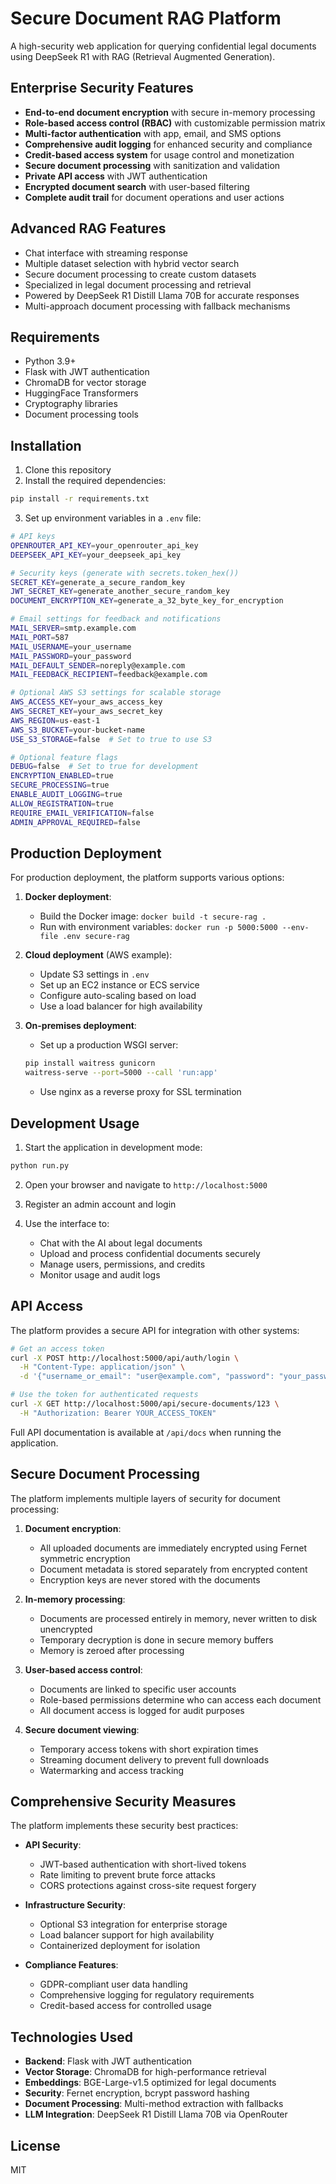 # Secure Document RAG Platform

A high-security web application for querying confidential legal documents using DeepSeek R1 with RAG (Retrieval Augmented Generation).

## Enterprise Security Features

- **End-to-end document encryption** with secure in-memory processing
- **Role-based access control (RBAC)** with customizable permission matrix
- **Multi-factor authentication** with app, email, and SMS options
- **Comprehensive audit logging** for enhanced security and compliance
- **Credit-based access system** for usage control and monetization
- **Secure document processing** with sanitization and validation
- **Private API access** with JWT authentication
- **Encrypted document search** with user-based filtering
- **Complete audit trail** for document operations and user actions

## Advanced RAG Features

- Chat interface with streaming response
- Multiple dataset selection with hybrid vector search
- Secure document processing to create custom datasets
- Specialized in legal document processing and retrieval
- Powered by DeepSeek R1 Distill Llama 70B for accurate responses
- Multi-approach document processing with fallback mechanisms

## Requirements

- Python 3.9+
- Flask with JWT authentication
- ChromaDB for vector storage
- HuggingFace Transformers
- Cryptography libraries
- Document processing tools

## Installation

1. Clone this repository
2. Install the required dependencies:

```bash
pip install -r requirements.txt
```

3. Set up environment variables in a `.env` file:

```bash
# API keys
OPENROUTER_API_KEY=your_openrouter_api_key
DEEPSEEK_API_KEY=your_deepseek_api_key

# Security keys (generate with secrets.token_hex())
SECRET_KEY=generate_a_secure_random_key
JWT_SECRET_KEY=generate_another_secure_random_key
DOCUMENT_ENCRYPTION_KEY=generate_a_32_byte_key_for_encryption

# Email settings for feedback and notifications
MAIL_SERVER=smtp.example.com
MAIL_PORT=587
MAIL_USERNAME=your_username
MAIL_PASSWORD=your_password
MAIL_DEFAULT_SENDER=noreply@example.com
MAIL_FEEDBACK_RECIPIENT=feedback@example.com

# Optional AWS S3 settings for scalable storage
AWS_ACCESS_KEY=your_aws_access_key
AWS_SECRET_KEY=your_aws_secret_key
AWS_REGION=us-east-1
AWS_S3_BUCKET=your-bucket-name
USE_S3_STORAGE=false  # Set to true to use S3

# Optional feature flags
DEBUG=false  # Set to true for development
ENCRYPTION_ENABLED=true
SECURE_PROCESSING=true
ENABLE_AUDIT_LOGGING=true
ALLOW_REGISTRATION=true
REQUIRE_EMAIL_VERIFICATION=false
ADMIN_APPROVAL_REQUIRED=false
```

## Production Deployment

For production deployment, the platform supports various options:

1. **Docker deployment**:
   - Build the Docker image: `docker build -t secure-rag .`
   - Run with environment variables: `docker run -p 5000:5000 --env-file .env secure-rag`

2. **Cloud deployment** (AWS example):
   - Update S3 settings in `.env`
   - Set up an EC2 instance or ECS service
   - Configure auto-scaling based on load
   - Use a load balancer for high availability

3. **On-premises deployment**:
   - Set up a production WSGI server:
   ```bash
   pip install waitress gunicorn
   waitress-serve --port=5000 --call 'run:app'
   ```
   - Use nginx as a reverse proxy for SSL termination

## Development Usage

1. Start the application in development mode:

```bash
python run.py
```

2. Open your browser and navigate to `http://localhost:5000`

3. Register an admin account and login

4. Use the interface to:
   - Chat with the AI about legal documents
   - Upload and process confidential documents securely
   - Manage users, permissions, and credits
   - Monitor usage and audit logs

## API Access

The platform provides a secure API for integration with other systems:

```bash
# Get an access token
curl -X POST http://localhost:5000/api/auth/login \
  -H "Content-Type: application/json" \
  -d '{"username_or_email": "user@example.com", "password": "your_password"}'

# Use the token for authenticated requests
curl -X GET http://localhost:5000/api/secure-documents/123 \
  -H "Authorization: Bearer YOUR_ACCESS_TOKEN"
```

Full API documentation is available at `/api/docs` when running the application.

## Secure Document Processing

The platform implements multiple layers of security for document processing:

1. **Document encryption**:
   - All uploaded documents are immediately encrypted using Fernet symmetric encryption
   - Document metadata is stored separately from encrypted content
   - Encryption keys are never stored with the documents

2. **In-memory processing**:
   - Documents are processed entirely in memory, never written to disk unencrypted
   - Temporary decryption is done in secure memory buffers
   - Memory is zeroed after processing

3. **User-based access control**:
   - Documents are linked to specific user accounts
   - Role-based permissions determine who can access each document
   - All document access is logged for audit purposes

4. **Secure document viewing**:
   - Temporary access tokens with short expiration times
   - Streaming document delivery to prevent full downloads
   - Watermarking and access tracking

## Comprehensive Security Measures

The platform implements these security best practices:

- **API Security**:
  - JWT-based authentication with short-lived tokens
  - Rate limiting to prevent brute force attacks
  - CORS protections against cross-site request forgery

- **Infrastructure Security**:
  - Optional S3 integration for enterprise storage
  - Load balancer support for high availability
  - Containerized deployment for isolation

- **Compliance Features**:
  - GDPR-compliant user data handling
  - Comprehensive logging for regulatory requirements
  - Credit-based access for controlled usage

## Technologies Used

- **Backend**: Flask with JWT authentication
- **Vector Storage**: ChromaDB for high-performance retrieval
- **Embeddings**: BGE-Large-v1.5 optimized for legal documents
- **Security**: Fernet encryption, bcrypt password hashing
- **Document Processing**: Multi-method extraction with fallbacks
- **LLM Integration**: DeepSeek R1 Distill Llama 70B via OpenRouter

## License

MIT